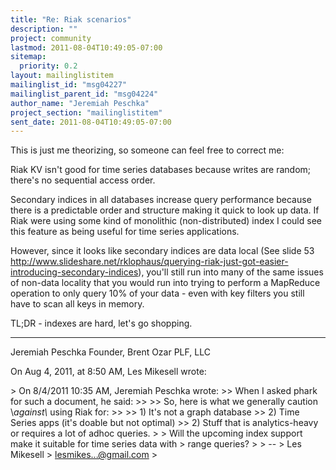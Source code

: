 ```yaml
---
title: "Re: Riak scenarios"
description: ""
project: community
lastmod: 2011-08-04T10:49:05-07:00
sitemap:
  priority: 0.2
layout: mailinglistitem
mailinglist_id: "msg04227"
mailinglist_parent_id: "msg04224"
author_name: "Jeremiah Peschka"
project_section: "mailinglistitem"
sent_date: 2011-08-04T10:49:05-07:00
---
```



This is just me theorizing, so someone can feel free to correct me:

Riak KV isn't good for time series databases because writes are random; there's 
no sequential access order.

Secondary indices in all databases increase query performance because there is 
a predictable order and structure making it quick to look up data. If Riak were 
using some kind of monolithic (non-distributed) index I could see this feature 
as being useful for time series applications.

However, since it looks like secondary indices are data local (See slide 53 
http://www.slideshare.net/rklophaus/querying-riak-just-got-easier-introducing-secondary-indices),
 you'll still run into many of the same issues of non-data locality that you 
would run into trying to perform a MapReduce operation to only query 10% of 
your data - even with key filters you still have to scan all keys in memory.

TL;DR - indexes are hard, let's go shopping.

---
Jeremiah Peschka
Founder, Brent Ozar PLF, LLC

On Aug 4, 2011, at 8:50 AM, Les Mikesell wrote:

&gt; On 8/4/2011 10:35 AM, Jeremiah Peschka wrote:
&gt;&gt; When I asked phark for such a document, he said:
&gt;&gt; 
&gt;&gt; So, here is what we generally caution \\*against\\* using Riak for:
&gt;&gt; 
&gt;&gt; 1) It's not a graph database
&gt;&gt; 2) Time Series apps (it's doable but not optimal)
&gt;&gt; 2) Stuff that is analytics-heavy or requires a lot of adhoc queries.
&gt; 
&gt; Will the upcoming index support make it suitable for time series data with 
&gt; range queries?
&gt; 
&gt; -- 
&gt; Les Mikesell
&gt; lesmikes...@gmail.com
&gt; 
